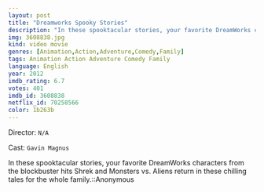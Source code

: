 ```yaml
---
layout: post
title: "Dreamworks Spooky Stories"
description: "In these spooktacular stories, your favorite DreamWorks characters from the blockbuster hits Shrek and Monsters vs. Aliens return in these chilling tales for the whole family.::Anonymous.."
img: 3608838.jpg
kind: video movie
genres: [Animation,Action,Adventure,Comedy,Family]
tags: Animation Action Adventure Comedy Family 
language: English
year: 2012
imdb_rating: 6.7
votes: 401
imdb_id: 3608838
netflix_id: 70258566
color: 1b263b
---
```

Director: `N/A`  

Cast: `Gavin Magnus` 

In these spooktacular stories, your favorite DreamWorks characters from the blockbuster hits Shrek and Monsters vs. Aliens return in these chilling tales for the whole family.::Anonymous